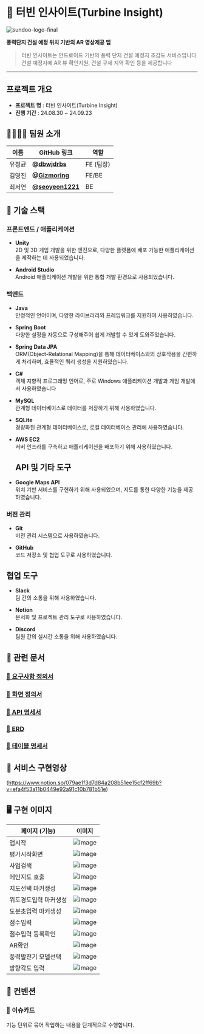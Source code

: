 # 🍃 터빈 인사이트(Turbine Insight)
![sundoo-logo-final](https://github.com/user-attachments/assets/a64231e6-b5b7-41cf-91a4-7616f03dcc02)

**풍력단지 건설 예정 위치 기반의 AR 영상제공 앱**

> 터빈 인사이트는 안드로이드 기반의 풍력 단지 건설 예정지 조감도 서비스입니다  
> 건설 예정지에 AR 뷰 확인지원, 건설 규제 지역 확인 등을 제공합니다

---

## **프로젝트 개요**

- **프로젝트 명** : 터빈 인사이트(Turbine Insight)
- **진행 기간** : 24.08.30 ~ 24.09.23


## 👨‍👩‍👧‍👦 팀원 소개

| 이름     | GitHub 링크                           | 역할  |
|----------|--------------------------------------|-------|
| 유정균   | **@[dbwjdrbs](https://github.com/dbwjdrbs)** | FE (팀장) |
| 김영진   | **@[Gizmoring](https://github.com/Gizmoring)** | FE/BE |
| 최서연   | **@[seoyeon1221](https://github.com/seoyeon1221)** | BE |

## 🔧 기술 스택

### 프론트엔드 / 애플리케이션

- **Unity**  
  2D 및 3D 게임 개발을 위한 엔진으로, 다양한 플랫폼에 배포 가능한 애플리케이션을 제작하는 데 사용되었습니다.

- **Android Studio**  
  Android 애플리케이션 개발을 위한 통합 개발 환경으로 사용되었습니다.

### 백엔드

- **Java**  
  안정적인 언어이며, 다양한 라이브러리와 프레임워크를 지원하여 사용하였습니다.

- **Spring Boot**  
  다양한 설정을 자동으로 구성해주어 쉽게 개발할 수 있게 도와주었습니다.

- **Spring Data JPA**  
  ORM(Object-Relational Mapping)을 통해 데이터베이스와의 상호작용을 간편하게 처리하며, 효율적인 쿼리 생성을 지원하였습니다.

- **C#**  
  객체 지향적 프로그래밍 언어로, 주로 Windows 애플리케이션 개발과 게임 개발에서 사용하였습니다

- **MySQL**  
  관계형 데이터베이스로 데이터를 저장하기 위해 사용하였습니다.

- **SQLite**  
  경량화된 관계형 데이터베이스로, 로컬 데이터베이스 관리에 사용하였습니다.

- **AWS EC2**  
  서버 인프라를 구축하고 애플리케이션을 배포하기 위해 사용하였습니다.
  

  ## API 및 기타 도구

- **Google Maps API**  
  위치 기반 서비스를 구현하기 위해 사용되었으며, 지도를 통한 다양한 기능을 제공하였습니다.

### 버전 관리

- **Git**  
  버전 관리 시스템으로 사용하였습니다.

- **GitHub**  
  코드 저장소 및 협업 도구로 사용하였습니다.

## 협업 도구

- **Slack**  
  팀 간의 소통을 위해 사용하였습니다.

- **Notion**  
  문서화 및 프로젝트 관리 도구로 사용하였습니다.

- **Discord**  
  팀원 간의 실시간 소통을 위해 사용하였습니다.

## 📝 관련 문서

### [📌 요구사항 정의서](https://docs.google.com/spreadsheets/d/18O385LZxlVzfkzHYAc9Y5nHd3SM6qjqNI034WdfCRNI/edit?usp=sharing)

### [📌 화면 정의서](https://drive.google.com/file/d/1-xYfSx5ynYlxB4hrUowpsEDuanINL1ag/view)

### [📌 API 명세서](https://docs.google.com/spreadsheets/d/1Lco9c7TauuqAOrjVkERmjkeavwzt-wt3gmLCoIeAVt8/edit)

### [📌 ERD](https://dbdiagram.io/d/66b6f5048b4bb5230ebce75e)

### [📌 테이블 명세서](https://docs.google.com/spreadsheets/d/1iGVmgPvAAahtYpBVrxKH6izWXMS8908Q0CTxGMoPeoo/edit?usp=sharing)

## 📜 서비스 구현영상

(https://www.notion.so/079ae1f3d7d84a208b51ee15cf2ff69b?v=efa4f53a11b0449e92a91c10b781b51e)

## 🖥 구현 이미지

| 페이지 (기능)         | 이미지                                                                                                                          |
| --------------------- | ------------------------------------------------------------------------------------------------------------------------------- |
| 앱시작                 | ![image](https://github.com/user-attachments/assets/a323f07c-e52c-449a-8028-47cb73d3bc77)  |
| 평가시작화면             | ![image](https://github.com/user-attachments/assets/b37d8ad3-8829-4eca-b272-e21a676aff0b) |
| 사업검색             | ![image](https://github.com/user-attachments/assets/c74e0ba3-a0ce-4f4e-be1c-0bcc8fe5377a)|
| 메인지도 호출             | ![image](https://github.com/user-attachments/assets/e130b301-9a14-4033-85b8-5a8b0ff86bbe)|
| 지도선택 마커생성            | ![image](https://github.com/user-attachments/assets/e22f76cc-80e3-4007-bc49-bfe6c7f372fe)|
| 위도경도입력 마커생성            | ![image](https://github.com/user-attachments/assets/ccdf0b8a-7b18-41d6-a664-cb1fbce75f16)|
| 도분초입력 마커생성            | ![image](https://github.com/user-attachments/assets/8f93d439-a333-4c73-833f-222f196e5428)|
| 점수입력             | ![image](https://github.com/user-attachments/assets/63cd2633-8f1f-4944-8957-d64aaa23a018)|
| 점수입력 등록확인            | ![image](https://github.com/user-attachments/assets/6fe68a9c-ae5b-4d12-b75a-8ba51311533a)|
| AR확인            | ![image](https://github.com/user-attachments/assets/d2b7c0dc-5c87-4970-894a-6635e16d5769)|
| 풍력발전기 모델선택            |![image](https://github.com/user-attachments/assets/1ed62eb8-53d0-433d-b551-b40a70a1c17a)|
| 방향각도 입력          |![image](https://github.com/user-attachments/assets/fdbffccc-040f-42cd-ae6c-8f9df9fb7579)|



## 🤙 컨벤션

### 📌 이슈카드
기능 단위로 묶어 작업하는 내용을 단계적으로 수행합니다.

